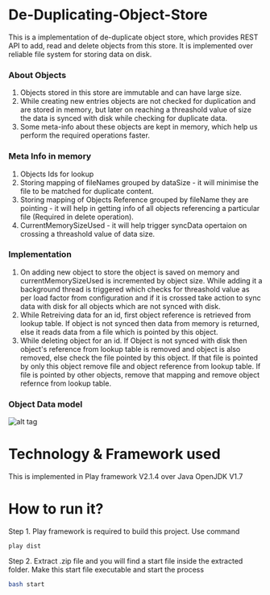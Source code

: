 # De-Duplicating-Object-Store
This is a implementation of de-duplicate object store, which provides REST API to add, read and delete objects from this store.
It is implemented over reliable file system for storing data on disk. 

### About Objects
1. Objects stored in this store are immutable and can have large size. 
2. While creating new entries objects are not checked for duplication and are stored in memory, but later on reaching a threashold value of size the data is synced with disk while checking for duplicate data.
3. Some meta-info about these objects are kept in memory, which help us perform the required operations faster.

### Meta Info in memory
1. Objects Ids for lookup
2. Storing mapping of fileNames grouped by dataSize - it will minimise the file to be matched for duplicate content.
3. Storing mapping of Objects Reference grouped by fileName they are pointing - it will help in getting info of all objects referencing a particular file (Required in delete operation). 
4. CurrentMemorySizeUsed - it will help trigger syncData opertaion on crossing a threashold value of data size.

### Implementation
1. On adding new object to store the object is saved on memory and currentMemorySizeUsed is incremented by object size. While adding it a background thread is triggered which checks for threashold value as per load factor from configuration and if it is crossed take action to sync data with disk for all objects which are not synced with disk.
2. While Retreiving data for an id, first object reference is retrieved from lookup table. If object is not synced then data from memory is returned, else it reads data from a file which is pointed by this object.
3. While deleting object for an id. If Object is not synced with disk then object's reference from lookup table is removed and object is also removed, else check the file pointed by this object. If that file is pointed by only this object remove file and object reference from lookup table. If file is pointed by other objects, remove that mapping and remove object refernce from lookup table.

### Object Data model
![alt tag](http://url/to/img.png)

# Technology & Framework used
This is implemented in Play framework V2.1.4 over Java OpenJDK V1.7 

# How to run it?
Step 1. Play framework is required to build this project. Use command 
```
play dist
```
Step 2. Extract .zip file and you will find a start file inside the extracted folder. Make this start file executable and start the process
```sh
bash start
```
